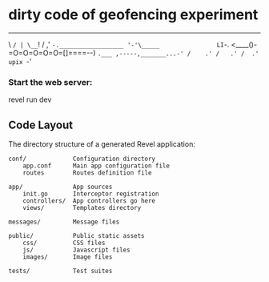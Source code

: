 # dirty code of geofencing experiment
 __  _
 \ `/ |
  \__`!
  / ,' `-.__________________
 '-'\_____                LI`-.
    <____()-=O=O=O=O=O=[]====--)
      `.___ ,-----,_______...-'
           /    .'
          /   .'
         /  .'         upix
         `-'

### Start the web server:

   revel run dev

## Code Layout

The directory structure of a generated Revel application:

    conf/             Configuration directory
        app.conf      Main app configuration file
        routes        Routes definition file

    app/              App sources
        init.go       Interceptor registration
        controllers/  App controllers go here
        views/        Templates directory

    messages/         Message files

    public/           Public static assets
        css/          CSS files
        js/           Javascript files
        images/       Image files

    tests/            Test suites
